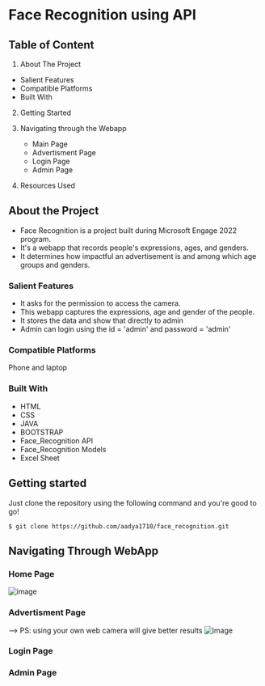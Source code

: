 # Face Recognition using API

## Table of Content
1. About The Project
  * Salient Features
  * Compatible Platforms
  * Built With

2. Getting Started

3. Navigating through the Webapp
   * Main Page
   * Advertisment Page
   * Login Page
   * Admin Page 

4. Resources Used

## About the Project

* Face Recognition is a project built during Microsoft Engage 2022 program.
* It's a webapp that records people's expressions, ages, and genders.
* It determines how impactful an advertisement is and among which age groups and genders.

### Salient Features
 * It asks for the permission to access the camera.
 * This webapp captures the expressions, age and gender of the people.
 * It stores the data and show that directly to admin 
 * Admin can login using the id = 'admin' and password = 'admin'

### Compatible Platforms
 Phone and laptop
 
### Built With
* HTML
* CSS
* JAVA
* BOOTSTRAP
* Face_Recognition API
* Face_Recognition Models
* Excel Sheet

## Getting started 

  Just clone the repository using the following command and you're good to go!
  ```
  $ git clone https://github.com/aadya1710/face_recognition.git
  ```

## Navigating Through WebApp
### Home Page
![image](https://user-images.githubusercontent.com/77448543/170831971-934b2062-c1c5-4520-b460-dcb156ca5234.png)

### Advertisment Page
--> PS: using your own web camera will give better results
![image](https://user-images.githubusercontent.com/77448543/170832438-bf460728-abc6-4cb1-827d-4ce807f5fd02.png)

### Login Page

### Admin Page
